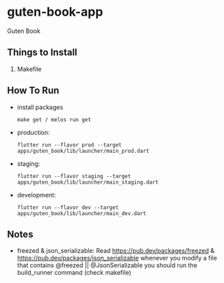 # guten-book-app

Guten Book

## Things to Install

1. Makefile

## How To Run

- install packages
  ```
  make get / melos run get
  ```
- production:
  ```
  flutter run --flavor prod --target apps/guten_book/lib/launcher/main_prod.dart
  ```

- staging:
  ```
  flutter run --flavor staging --target apps/guten_book/lib/launcher/main_staging.dart
  ```

- development:
  ```
  flutter run --flavor dev --target apps/guten_book/lib/launcher/main_dev.dart
  ```

## Notes

- freezed & json_serializable:
Read https://pub.dev/packages/freezed & https://pub.dev/packages/json_serializable
whenever you modify a file that contains @freezed || @JsonSerializable
you should run the build_runner command (check makefile)